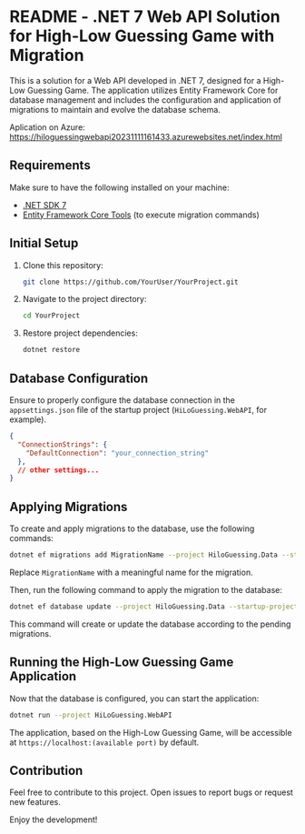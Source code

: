 # README - .NET 7 Web API Solution for High-Low Guessing Game with Migration

This is a solution for a Web API developed in .NET 7, designed for a High-Low Guessing Game. The application utilizes Entity Framework Core for database management and includes the configuration and application of migrations to maintain and evolve the database schema.

Aplication on Azure:
https://hiloguessingwebapi20231111161433.azurewebsites.net/index.html

## Requirements

Make sure to have the following installed on your machine:

- [.NET SDK 7](https://dotnet.microsoft.com/download/dotnet/7.0)
- [Entity Framework Core Tools](https://docs.microsoft.com/ef/core/cli/dotnet) (to execute migration commands)

## Initial Setup

1. Clone this repository:

    ```bash
    git clone https://github.com/YourUser/YourProject.git
    ```

2. Navigate to the project directory:

    ```bash
    cd YourProject
    ```

3. Restore project dependencies:

    ```bash
    dotnet restore
    ```

## Database Configuration

Ensure to properly configure the database connection in the `appsettings.json` file of the startup project (`HiLoGuessing.WebAPI`, for example).

```json
{
  "ConnectionStrings": {
    "DefaultConnection": "your_connection_string"
  },
  // other settings...
}
```

## Applying Migrations

To create and apply migrations to the database, use the following commands:

```bash
dotnet ef migrations add MigrationName --project HiloGuessing.Data --startup-project HiLoGuessing.WebAPI
```

Replace `MigrationName` with a meaningful name for the migration.

Then, run the following command to apply the migration to the database:

```bash
dotnet ef database update --project HiloGuessing.Data --startup-project HiLoGuessing.WebAPI
```

This command will create or update the database according to the pending migrations.

## Running the High-Low Guessing Game Application

Now that the database is configured, you can start the application:

```bash
dotnet run --project HiLoGuessing.WebAPI
```

The application, based on the High-Low Guessing Game, will be accessible at `https://localhost:(available port)` by default.

## Contribution

Feel free to contribute to this project. Open issues to report bugs or request new features.

Enjoy the development!
